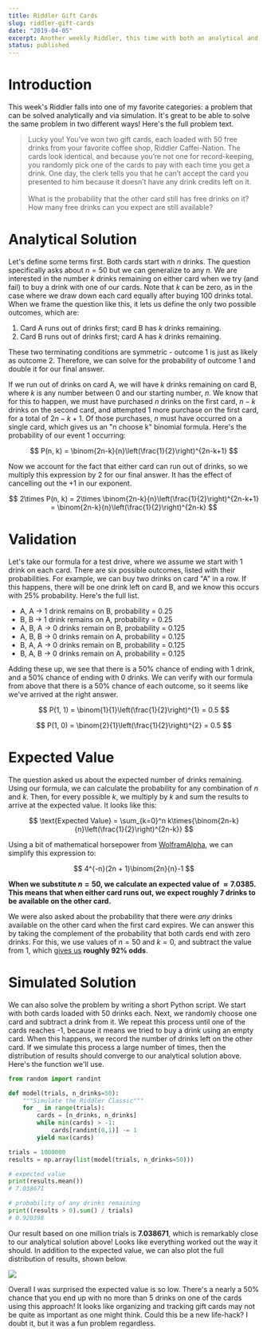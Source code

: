 ```yaml
---
title: Riddler Gift Cards
slug: riddler-gift-cards
date: "2019-04-05"
excerpt: Another weekly Riddler, this time with both an analytical and simulated solution!
status: published
---
```


# Introduction

This week's Riddler falls into one of my favorite categories: a problem that can be solved analytically and via simulation. It's great to be able to solve the same problem in two different ways! Here's the full problem text.

<blockquote>
Lucky you! You’ve won two gift cards, each loaded with 50 free drinks from your favorite coffee shop, Riddler Caffei-Nation. The cards look identical, and because you’re not one for record-keeping, you randomly pick one of the cards to pay with each time you get a drink. One day, the clerk tells you that he can’t accept the card you presented to him because it doesn’t have any drink credits left on it.
<br><br>
What is the probability that the other card still has free drinks on it? How many free drinks can you expect are still available?
</blockquote>

# Analytical Solution

Let's define some terms first. Both cards start with $n$ drinks. The question specifically asks about $n=50$ but we can generalize to any $n$. We are interested in the number $k$ drinks remaining on either card when we try (and fail) to buy a drink with one of our cards. Note that $k$ can be zero, as in the case where we draw down each card equally after buying 100 drinks total. When we frame the question like this, it lets us define the only two possible outcomes, which are: <br>

1. Card A runs out of drinks first; card B has $k$ drinks remaining.
2. Card B runs out of drinks first; card A has $k$ drinks remaining.

These two terminating conditions are symmetric - outcome 1 is just as likely as outcome 2. Therefore, we can solve for the probability of outcome 1 and double it for our final answer.

If we run out of drinks on card A, we will have $k$ drinks remaining on card B, where $k$ is any number between 0 and our starting number, $n$. We know that for this to happen, we must have purchased $n$ drinks on the first card, $n-k$ drinks on the second card, and attempted $1$ more purchase on the first card, for a total of $2n - k + 1$. Of those purchases, $n$ must have occurred on a single card, which gives us an "n choose k" binomial formula. Here's the probability of our event 1 occurring:

$$
P(n, k) = \binom{2n-k}{n}\left(\frac{1}{2}\right)^{2n-k+1}
$$

Now we account for the fact that either card can run out of drinks, so we multiply this expression by 2 for our final answer. It has the effect of cancelling out the $+1$ in our exponent.

$$
2\times P(n, k) = 2\times \binom{2n-k}{n}\left(\frac{1}{2}\right)^{2n-k+1} = \binom{2n-k}{n}\left(\frac{1}{2}\right)^{2n-k}
$$

# Validation

Let's take our formula for a test drive, where we assume we start with 1 drink on each card. There are six possible outcomes, listed with their probabilities. For example, we can buy two drinks on card "A" in a row. If this happens, there will be one drink left on card B, and we know this occurs with 25% probability. Here's the full list.

- A, A -> 1 drink remains on B, probability = 0.25
- B, B -> 1 drink remains on A, probability = 0.25
- A, B, A -> 0 drinks remain on B, probability = 0.125
- A, B, B -> 0 drinks remain on A, probability = 0.125
- B, A, A -> 0 drinks remain on B, probability = 0.125
- B, A, B -> 0 drinks remain on A, probability = 0.125

Adding these up, we see that there is a 50% chance of ending with 1 drink, and a 50% chance of ending with 0 drinks. We can verify with our formula from above that there is a 50% chance of each outcome, so it seems like we've arrived at the right answer.

$$
P(1, 1) = \binom{1}{1}\left(\frac{1}{2}\right)^{1} = 0.5
$$

$$
P(1, 0) = \binom{2}{1}\left(\frac{1}{2}\right)^{2} = 0.5
$$

# Expected Value

The question asked us about the expected number of drinks remaining. Using our formula, we can calculate the probability for any combination of $n$ and $k$. Then, for every possible $k$, we multiply by $k$ and sum the results to arrive at the expected value. It looks like this:

$$
\text{Expected Value} = \sum_{k=0}^n k\times{\binom{2n-k}{n}\left(\frac{1}{2}\right)^{2n-k}}
$$

Using a bit of mathematical horsepower from <a href="https://www.wolframalpha.com/input/?i=%5Csum_%7Bk%3D0%7D%5En+k%5Ctimes%7B%5Cbinom%7B2n-k%7D%7Bn%7D%5Cleft(%5Cfrac%7B1%7D%7B2%7D%5Cright)%5E%7B2n-k%7D%7D">WolframAlpha</a>, we can simplify this expression to:

$$
4^{-n}(2n + 1)\binom{2n}{n}-1
$$

**When we substitute $n=50$, we calculate an expected value of $\approx7.0385$. This means that when either card runs out, we expect roughly 7 drinks to be available on the other card.**

We were also asked about the probability that there were _any_ drinks available on the other card when the first card expires. We can answer this by taking the complement of the probability that both cards end with zero drinks. For this, we use values of $n=50$ and $k=0$, and subtract the value from 1, which <a href="https://www.wolframalpha.com/input/?i=(100+choose+50)+%2F+2%5E100">gives us</a> **roughly 92% odds**.

# Simulated Solution

We can also solve the problem by writing a short Python script. We start with both cards loaded with 50 drinks each. Next, we randomly choose one card and subtract a drink from it. We repeat this process until one of the cards reaches -1, because it means we tried to buy a drink using an empty card. When this happens, we record the number of drinks left on the other card. If we simulate this process a large number of times, then the distribution of results should converge to our analytical solution above. Here's the function we'll use.

```python
from random import randint

def model(trials, n_drinks=50):
    """Simulate the Riddler Classic"""
    for _ in range(trials):
        cards = [n_drinks, n_drinks]
        while min(cards) > -1:
            cards[randint(0,1)] -= 1
        yield max(cards)

trials = 1000000
results = np.array(list(model(trials, n_drinks=50)))

# expected value
print(results.mean())
# 7.038671

# probability of any drinks remaining
print((results > 0).sum() / trials)
# 0.920398
```

Our result based on one million trials is **7.038671**, which is remarkably close to our analytical solution above! Looks like everything worked out the way it should. In addition to the expected value, we can also plot the full distribution of results, shown below.

<img src="/img/riddler-gift-cards.png">

Overall I was surprised the expected value is so low. There's a nearly a 50% chance that you end up with no more than 5 drinks on one of the cards using this approach! It looks like organizing and tracking gift cards may not be quite as important as one might think. Could this be a new life-hack? I doubt it, but it was a fun problem regardless.

